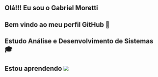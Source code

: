 ## Olá!!! Eu sou o Gabriel Moretti
## Bem vindo ao meu perfil GitHub 👋
## Estudo Análise e Desenvolvimento de Sistemas🎓
## Estou aprendendo <img src="https://cdn.jsdelivr.net/gh/devicons/devicon/icons/html5/html5-original-wordmark.svg" />

